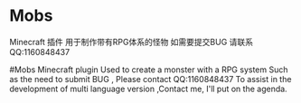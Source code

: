 # Mobs
Minecraft 插件
用于制作带有RPG体系的怪物
如需要提交BUG 请联系QQ:1160848437


#Mobs
Minecraft plugin
Used to create a monster with a RPG system
Such as the need to submit BUG , Please contact QQ:1160848437
To assist in the development of multi language version ,Contact me, I'll put on the agenda.